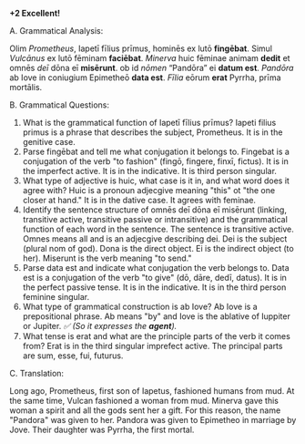 **+2 Excellent!**

A. Grammatical Analysis:

Olim *Prometheus*, Iapetī fīlius prīmus, hominēs ex lutō **fingēbat**. Simul *Vulcānus* ex lutō fēminam **faciēbat**. *Minerva* huic fēminae animam **dedit** et omnēs *deī* dōna eī **misērunt**. ob id *nōmen* “Pandōra” ei **datum est**. *Pandōra* ab Iove in coniugium Epimetheō **data est**. *Fīlia* eōrum **erat** Pyrrha, prīma mortālis.

B. Grammatical Questions:

1. What is the grammatical function of Iapetī fīlius prīmus? Iapeti filius primus is a phrase that describes the subject, Prometheus. It is in the genitive case.
2. Parse fingēbat and tell me what conjugation it belongs to. Fingebat is a conjugation of the verb "to fashion" (fingō, fingere, finxī, fictus). It is in the imperfect active. It is in the indicative. It is third person singular.
3. What type of adjective is huic, what case is it in, and what word does it agree with? Huic is a pronoun adjecgive meaning "this" ot "the one closer at hand." It is in the dative case. It agrees with feminae.
4. Identify the sentence structure of omnēs deī dōna eī misērunt (linking, transitive active, transitive passive or intransitive) and the grammatical function of each word in the sentence. The sentence is transitive active. Omnes means all and is an adjecgive describing dei. Dei is the subject (plural nom of god). Dona is the direct object. Ei is the indirect object (to her). Miserunt is the verb meaning "to send."
5. Parse data est and indicate what conjugation the verb belongs to. Data est is a conjugation of the verb "to give" (dō, dāre, dedī, datus). It is in the perfect passive tense. It is in the indicative. It is in the third person feminine singular.
6. What type of grammatical construction is ab Iove? Ab Iove is a prepositional phrase. Ab means "by" and Iove is the ablative of Iuppiter or Jupiter. *✅ (So it expresses the **agent**).*
7. What tense is erat and what are the principle parts of the verb it comes from? Erat is in the third singular imprefect active. The principal parts are sum, esse, fui, futurus.

C. Translation:

Long ago, Prometheus, first son of Iapetus, fashioned humans from mud. At the same time, Vulcan fashioned a woman from mud. Minerva gave this woman a spirit and all the gods sent her a gift. For this reason, the name "Pandora" was given to her. Pandora was given to Epimetheo in marriage by Jove. Their daughter was Pyrrha, the first mortal.
